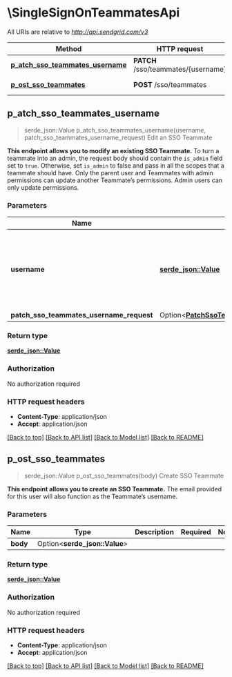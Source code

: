 # \SingleSignOnTeammatesApi

All URIs are relative to *http://api.sendgrid.com/v3*

Method | HTTP request | Description
------------- | ------------- | -------------
[**p_atch_sso_teammates_username**](SingleSignOnTeammatesApi.md#p_atch_sso_teammates_username) | **PATCH** /sso/teammates/{username} | Edit an SSO Teammate
[**p_ost_sso_teammates**](SingleSignOnTeammatesApi.md#p_ost_sso_teammates) | **POST** /sso/teammates | Create SSO Teammate



## p_atch_sso_teammates_username

> serde_json::Value p_atch_sso_teammates_username(username, patch_sso_teammates_username_request)
Edit an SSO Teammate

**This endpoint allows you to modify an existing SSO Teammate.**  To turn a teammate into an admin, the request body should contain the `is_admin` field set to `true`. Otherwise, set `is_admin` to false and pass in all the scopes that a teammate should have.  Only the parent user and Teammates with admin permissions can update another Teammate’s permissions. Admin users can only update permissions.

### Parameters


Name | Type | Description  | Required | Notes
------------- | ------------- | ------------- | ------------- | -------------
**username** | [**serde_json::Value**](.md) | This email address must be the same address assigned to the teammate in your IdP | [required] |
**patch_sso_teammates_username_request** | Option<[**PatchSsoTeammatesUsernameRequest**](PatchSsoTeammatesUsernameRequest.md)> |  |  |

### Return type

[**serde_json::Value**](serde_json::Value.md)

### Authorization

No authorization required

### HTTP request headers

- **Content-Type**: application/json
- **Accept**: application/json

[[Back to top]](#) [[Back to API list]](../README.md#documentation-for-api-endpoints) [[Back to Model list]](../README.md#documentation-for-models) [[Back to README]](../README.md)


## p_ost_sso_teammates

> serde_json::Value p_ost_sso_teammates(body)
Create SSO Teammate

**This endpoint allows you to create an SSO Teammate.**  The email provided for this user will also function as the Teammate’s username.

### Parameters


Name | Type | Description  | Required | Notes
------------- | ------------- | ------------- | ------------- | -------------
**body** | Option<**serde_json::Value**> |  |  |

### Return type

[**serde_json::Value**](serde_json::Value.md)

### Authorization

No authorization required

### HTTP request headers

- **Content-Type**: application/json
- **Accept**: application/json

[[Back to top]](#) [[Back to API list]](../README.md#documentation-for-api-endpoints) [[Back to Model list]](../README.md#documentation-for-models) [[Back to README]](../README.md)

